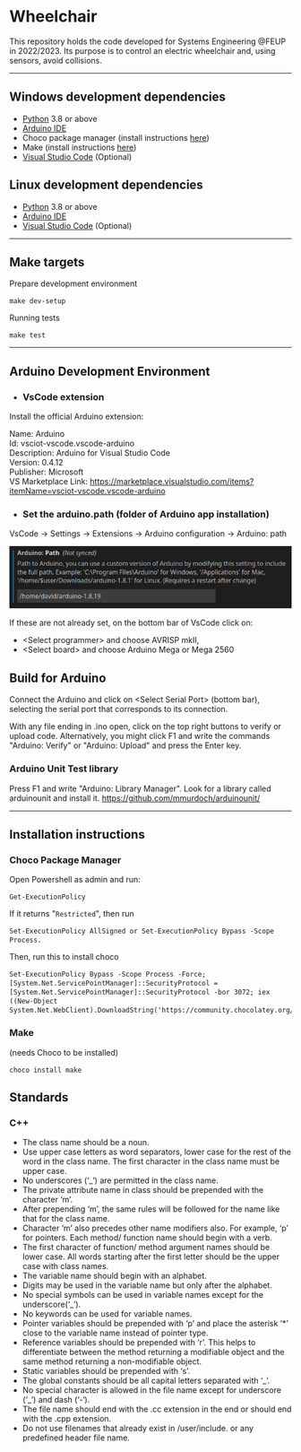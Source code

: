 # Wheelchair

This repository holds the code developed for Systems Engineering @FEUP in 2022/2023.
Its purpose is to control an electric wheelchair and, using sensors, avoid collisions.

---

## Windows development dependencies

- [Python](https://www.python.org/downloads/) 3.8 or above
- [Arduino IDE](https://www.arduino.cc/en/software)
- Choco package manager (install instructions [here](#make))
- Make (install instructions [here](#choco-package-manager))
- [Visual Studio Code](https://code.visualstudio.com/) (Optional)

## Linux development dependencies

- [Python](https://www.python.org/downloads/) 3.8 or above
- [Arduino IDE](https://www.arduino.cc/en/software)
- [Visual Studio Code](https://code.visualstudio.com/) (Optional)

---

## Make targets

Prepare development environment

```console
make dev-setup
```

Running tests

```console
make test
```

---

## Arduino Development Environment

- ### VsCode extension

Install the official Arduino extension:

Name: Arduino \
Id: vsciot-vscode.vscode-arduino \
Description: Arduino for Visual Studio Code \
Version: 0.4.12 \
Publisher: Microsoft \
VS Marketplace Link: <https://marketplace.visualstudio.com/items?itemName=vsciot-vscode.vscode-arduino>

- ### Set the arduino.path (folder of Arduino app installation)

VsCode -> Settings -> Extensions -> Arduino configuration -> Arduino: path

![Arduino path](images/arduino_path.png)

If these are not already set, on the bottom bar of VsCode click on:

- \<Select programmer> and choose AVRISP mkII,
- \<Select board> and choose Arduino Mega or Mega 2560

## Build for Arduino

Connect the Arduino and click on \<Select Serial Port> (bottom bar),
selecting the serial port that corresponds to its connection.

With any file ending in .ino open, click on the top right buttons to verify or upload code.
Alternatively, you might click F1 and write the commands "Arduino: Verify" or "Arduino: Upload" and press the Enter key.

### Arduino Unit Test library

Press F1 and write "Arduino: Library Manager".
Look for a library called arduinounit and install it.
<https://github.com/mmurdoch/arduinounit/>

---

## Installation instructions

### Choco Package Manager

Open Powershell as admin and run:

```console
Get-ExecutionPolicy
```

If it returns "`Restricted`", then run

```console
Set-ExecutionPolicy AllSigned or Set-ExecutionPolicy Bypass -Scope Process.
```

Then, run this to install choco

```console
Set-ExecutionPolicy Bypass -Scope Process -Force; [System.Net.ServicePointManager]::SecurityProtocol = [System.Net.ServicePointManager]::SecurityProtocol -bor 3072; iex ((New-Object System.Net.WebClient).DownloadString('https://community.chocolatey.org/install.ps1'))
```

### Make

(needs Choco to be installed)

```console
choco install make
```

## Standards

### C++

- The class name should be a noun.
- Use upper case letters as word separators, lower case for the rest of the word in the class name.
The first character in the class name must be upper case.
- No underscores (‘_’) are permitted in the class name.
- The private attribute name in class should be prepended with the character ‘m’.
- After prepending ‘m’, the same rules will be followed for the name like that for the class name.
- Character ‘m’ also precedes other name modifiers also. For example, ‘p’ for pointers.
Each method/ function name should begin with a verb.
- The first character of function/ method argument names should be lower case. All words starting after the first letter should be the upper case with class names.
- The variable name should begin with an alphabet.
- Digits may be used in the variable name but only after the alphabet.
- No special symbols can be used in variable names except for the underscore(‘_’).
- No keywords can be used for variable names.
- Pointer variables should be prepended with ‘p’ and place the asterisk ‘*’ close to the variable name instead of pointer type.
- Reference variables should be prepended with ‘r’. This helps to differentiate between the method returning a modifiable object and the same method returning a non-modifiable object.
- Static variables should be prepended with ‘s’.
- The global constants should be all capital letters separated with ‘_’.
- No special character is allowed in the file name except for underscore (‘_’) and dash (‘-‘).
- The file name should end with the .cc extension in the end or should end with the .cpp extension.
- Do not use filenames that already exist in /user/include. or any predefined header file name.
